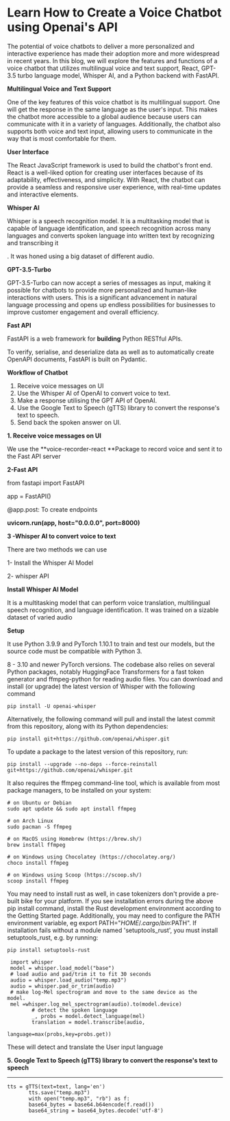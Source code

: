<!-- Output copied to clipboard! -->

<!-----

Yay, no errors, warnings, or alerts!

Conversion time: 0.425 seconds.


Using this Markdown file:

1. Paste this output into your source file.
2. See the notes and action items below regarding this conversion run.
3. Check the rendered output (headings, lists, code blocks, tables) for proper
   formatting and use a linkchecker before you publish this page.

Conversion notes:

* Docs to Markdown version 1.0β34
* Mon Apr 17 2023 03:39:12 GMT-0700 (PDT)
* Source doc: Learn How to Create a Voice Chatbot using Openai's API
* Tables are currently converted to HTML tables.
----->


# Learn How to Create a Voice Chatbot using Openai's API

The potential of voice chatbots to deliver a more personalized and interactive experience has made their adoption more and more widespread in recent years. In this blog, we will explore the features and functions of a voice chatbot that utilizes multilingual voice and text support, React, GPT-3.5 turbo language model, Whisper AI, and a Python backend with FastAPI.

**Multilingual Voice and Text Support**

One of the key features of this voice chatbot is its multilingual support. One will get the response in the same language as the user's input. This makes the chatbot more accessible to a global audience because users can communicate with it in a variety of languages. Additionally, the chatbot also supports both voice and text input, allowing users to communicate in the way that is most comfortable for them.

**User Interface**

The React JavaScript framework is used to build the chatbot's front end. React is a well-liked option for creating user interfaces because of its adaptability, effectiveness, and simplicity. With React, the chatbot can provide a seamless and responsive user experience, with real-time updates and interactive elements.

**Whisper AI**

Whisper is a speech recognition model. It is a multitasking model that is capable of language identification, and speech recognition across many languages and converts spoken language into written text by recognizing and transcribing it

. It was honed using a big dataset of different audio.

**GPT-3.5-Turbo**

GPT-3.5-Turbo can now accept a series of messages as input, making it possible for chatbots to provide more personalized and human-like interactions with users. This is a significant advancement in natural language processing and opens up endless possibilities for businesses to improve customer engagement and overall efficiency.

**Fast API**

FastAPI is a web framework for **building** Python RESTful APIs.

To verify, serialise, and deserialize data as well as to automatically create OpenAPI documents, FastAPI is built on Pydantic.

**Workflow of Chatbot**



1.  Receive voice messages on UI
2. Use the Whisper AI of OpenAI to convert voice to text.
3. Make a response utilising the GPT API of OpenAI.
4. Use the Google Text to Speech (gTTS) library to convert the response's text to speech.
5. Send back the spoken answer on UI.

**1. Receive voice messages on UI**

We use the **voice-recorder-react **Package to record voice and sent it to the Fast API server

**2-Fast API**

from fastapi import FastAPI

app = FastAPI()

@app.post: To create endpoints

**uvicorn.run(app, host="0.0.0.0", port=8000)**

**3 -Whisper AI to convert voice to text**

There are two methods we can use

1- Install the Whisper AI Model

2- whisper API

**Install Whisper AI Model**

 It is a multitasking model that can perform voice translation, multilingual speech recognition, and language identification. It was trained on a sizable dataset of varied audio

**Setup**

It use Python 3.9.9 and PyTorch 1.10.1 to train and test our models, but the source code must be compatible with Python 3.

8 - 3.10 and newer PyTorch versions. The codebase also relies on several Python packages, notably HuggingFace Transformers for a fast token generator and ffmpeg-python for reading audio files. You can download and install (or upgrade) the latest version of Whisper with the following command


```
pip install -U openai-whisper
```


Alternatively, the following command will pull and install the latest commit from this repository, along with its Python dependencies:


```
pip install git+https://github.com/openai/whisper.git
```


To update a package to the latest version of this repository, run:


```
pip install --upgrade --no-deps --force-reinstall git+https://github.com/openai/whisper.git
```


It also requires the ffmpeg command-line tool, which is available from most package managers, to be installed on your system:


```
# on Ubuntu or Debian
sudo apt update && sudo apt install ffmpeg

# on Arch Linux
sudo pacman -S ffmpeg

# on MacOS using Homebrew (https://brew.sh/)
brew install ffmpeg

# on Windows using Chocolatey (https://chocolatey.org/)
choco install ffmpeg

# on Windows using Scoop (https://scoop.sh/)
scoop install ffmpeg
```


You may need to install rust as well, in case tokenizers don't provide a pre-built bike for your platform. If you see installation errors during the above pip install command, install the Rust development environment according to the Getting Started page. Additionally, you may need to configure the PATH environment variable, eg export PATH="$HOME/.cargo/bin:$PATH". If installation fails without a module named 'setuptools_rust', you must install setuptools_rust, e.g. by running:


```
pip install setuptools-rust
```



```
 import whisper
 model = whisper.load_model("base")
 # load audio and pad/trim it to fit 30 seconds
 audio = whisper.load_audio("temp.mp3")
 audio = whisper.pad_or_trim(audio)
 # make log-Mel spectrogram and move to the same device as the           model.
 mel =whisper.log_mel_spectrogram(audio).to(model.device)
        # detect the spoken language
        _, probs = model.detect_language(mel)
        translation = model.transcribe(audio,
                                         language=max(probs,key=probs.get))
```


These will detect and translate the User input language 

**5. Google Text to Speech (gTTS) library to convert the response's text to speech**

**      **


```
tts = gTTS(text=text, lang='en')
       tts.save("temp.mp3")
       with open("temp.mp3", "rb") as f:
       base64_bytes = base64.b64encode(f.read())
       base64_string = base64_bytes.decode('utf-8')
```


